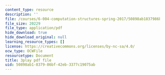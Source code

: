 ```yaml
---
content_type: resource
description: ''
file: /courses/6-004-computation-structures-spring-2017/50898ab1837986bf42eb3377c19075ab_5BRcFgMJLCs.pdf
file_size: 20229
file_type: application/pdf
hide_download: true
hide_download_original: null
learning_resource_types: []
license: https://creativecommons.org/licenses/by-nc-sa/4.0/
ocw_type: OCWFile
resourcetype: Document
title: 3play pdf file
uid: 50898ab1-8379-86bf-42eb-3377c19075ab
---
```

